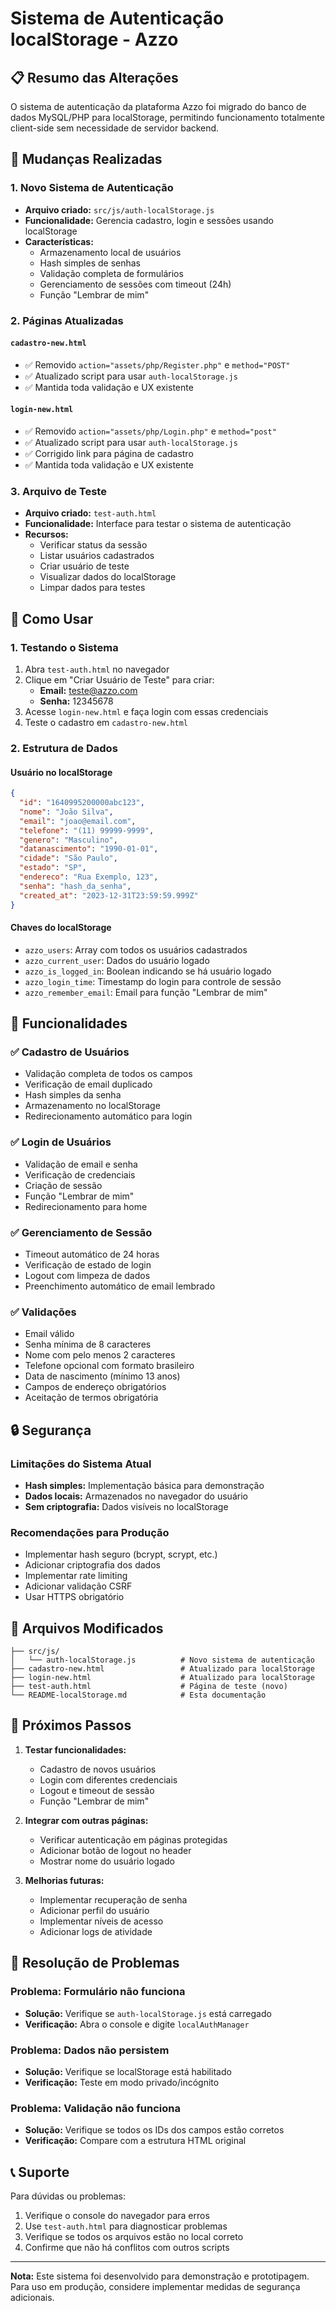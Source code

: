 # Sistema de Autenticação localStorage - Azzo

## 📋 Resumo das Alterações

O sistema de autenticação da plataforma Azzo foi migrado do banco de dados MySQL/PHP para localStorage, permitindo funcionamento totalmente client-side sem necessidade de servidor backend.

## 🔄 Mudanças Realizadas

### 1. Novo Sistema de Autenticação
- **Arquivo criado:** `src/js/auth-localStorage.js`
- **Funcionalidade:** Gerencia cadastro, login e sessões usando localStorage
- **Características:**
  - Armazenamento local de usuários
  - Hash simples de senhas
  - Validação completa de formulários
  - Gerenciamento de sessões com timeout (24h)
  - Função "Lembrar de mim"

### 2. Páginas Atualizadas

#### `cadastro-new.html`
- ✅ Removido `action="assets/php/Register.php"` e `method="POST"`
- ✅ Atualizado script para usar `auth-localStorage.js`
- ✅ Mantida toda validação e UX existente

#### `login-new.html`
- ✅ Removido `action="assets/php/Login.php"` e `method="post"`
- ✅ Atualizado script para usar `auth-localStorage.js`
- ✅ Corrigido link para página de cadastro
- ✅ Mantida toda validação e UX existente

### 3. Arquivo de Teste
- **Arquivo criado:** `test-auth.html`
- **Funcionalidade:** Interface para testar o sistema de autenticação
- **Recursos:**
  - Verificar status da sessão
  - Listar usuários cadastrados
  - Criar usuário de teste
  - Visualizar dados do localStorage
  - Limpar dados para testes

## 🚀 Como Usar

### 1. Testando o Sistema
1. Abra `test-auth.html` no navegador
2. Clique em "Criar Usuário de Teste" para criar:
   - **Email:** teste@azzo.com
   - **Senha:** 12345678
3. Acesse `login-new.html` e faça login com essas credenciais
4. Teste o cadastro em `cadastro-new.html`

### 2. Estrutura de Dados

#### Usuário no localStorage
```json
{
  "id": "1640995200000abc123",
  "nome": "João Silva",
  "email": "joao@email.com",
  "telefone": "(11) 99999-9999",
  "genero": "Masculino",
  "datanascimento": "1990-01-01",
  "cidade": "São Paulo",
  "estado": "SP",
  "endereco": "Rua Exemplo, 123",
  "senha": "hash_da_senha",
  "created_at": "2023-12-31T23:59:59.999Z"
}
```

#### Chaves do localStorage
- `azzo_users`: Array com todos os usuários cadastrados
- `azzo_current_user`: Dados do usuário logado
- `azzo_is_logged_in`: Boolean indicando se há usuário logado
- `azzo_login_time`: Timestamp do login para controle de sessão
- `azzo_remember_email`: Email para função "Lembrar de mim"

## 🔧 Funcionalidades

### ✅ Cadastro de Usuários
- Validação completa de todos os campos
- Verificação de email duplicado
- Hash simples da senha
- Armazenamento no localStorage
- Redirecionamento automático para login

### ✅ Login de Usuários
- Validação de email e senha
- Verificação de credenciais
- Criação de sessão
- Função "Lembrar de mim"
- Redirecionamento para home

### ✅ Gerenciamento de Sessão
- Timeout automático de 24 horas
- Verificação de estado de login
- Logout com limpeza de dados
- Preenchimento automático de email lembrado

### ✅ Validações
- Email válido
- Senha mínima de 8 caracteres
- Nome com pelo menos 2 caracteres
- Telefone opcional com formato brasileiro
- Data de nascimento (mínimo 13 anos)
- Campos de endereço obrigatórios
- Aceitação de termos obrigatória

## 🔒 Segurança

### Limitações do Sistema Atual
- **Hash simples:** Implementação básica para demonstração
- **Dados locais:** Armazenados no navegador do usuário
- **Sem criptografia:** Dados visíveis no localStorage

### Recomendações para Produção
- Implementar hash seguro (bcrypt, scrypt, etc.)
- Adicionar criptografia dos dados
- Implementar rate limiting
- Adicionar validação CSRF
- Usar HTTPS obrigatório

## 📁 Arquivos Modificados

```
├── src/js/
│   └── auth-localStorage.js          # Novo sistema de autenticação
├── cadastro-new.html                 # Atualizado para localStorage
├── login-new.html                    # Atualizado para localStorage
├── test-auth.html                    # Página de teste (novo)
└── README-localStorage.md            # Esta documentação
```

## 🎯 Próximos Passos

1. **Testar funcionalidades:**
   - Cadastro de novos usuários
   - Login com diferentes credenciais
   - Logout e timeout de sessão
   - Função "Lembrar de mim"

2. **Integrar com outras páginas:**
   - Verificar autenticação em páginas protegidas
   - Adicionar botão de logout no header
   - Mostrar nome do usuário logado

3. **Melhorias futuras:**
   - Implementar recuperação de senha
   - Adicionar perfil do usuário
   - Implementar níveis de acesso
   - Adicionar logs de atividade

## 🐛 Resolução de Problemas

### Problema: Formulário não funciona
- **Solução:** Verifique se `auth-localStorage.js` está carregado
- **Verificação:** Abra o console e digite `localAuthManager`

### Problema: Dados não persistem
- **Solução:** Verifique se localStorage está habilitado
- **Verificação:** Teste em modo privado/incógnito

### Problema: Validação não funciona
- **Solução:** Verifique se todos os IDs dos campos estão corretos
- **Verificação:** Compare com a estrutura HTML original

## 📞 Suporte

Para dúvidas ou problemas:
1. Verifique o console do navegador para erros
2. Use `test-auth.html` para diagnosticar problemas
3. Verifique se todos os arquivos estão no local correto
4. Confirme que não há conflitos com outros scripts

---

**Nota:** Este sistema foi desenvolvido para demonstração e prototipagem. Para uso em produção, considere implementar medidas de segurança adicionais.
